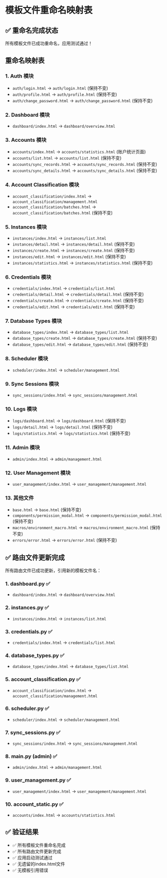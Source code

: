 # 模板文件重命名映射表

## ✅ 重命名完成状态

所有模板文件已成功重命名，应用测试通过！

## 重命名映射表

### 1. Auth 模块
- `auth/login.html` → `auth/login.html` (保持不变)
- `auth/profile.html` → `auth/profile.html` (保持不变)
- `auth/change_password.html` → `auth/change_password.html` (保持不变)

### 2. Dashboard 模块
- `dashboard/index.html` → `dashboard/overview.html`

### 3. Accounts 模块
- `accounts/index.html` → `accounts/statistics.html` (账户统计页面)
- `accounts/list.html` → `accounts/list.html` (保持不变)
- `accounts/sync_records.html` → `accounts/sync_records.html` (保持不变)
- `accounts/sync_details.html` → `accounts/sync_details.html` (保持不变)

### 4. Account Classification 模块
- `account_classification/index.html` → `account_classification/management.html`
- `account_classification/batches.html` → `account_classification/batches.html` (保持不变)

### 5. Instances 模块
- `instances/index.html` → `instances/list.html`
- `instances/detail.html` → `instances/detail.html` (保持不变)
- `instances/create.html` → `instances/create.html` (保持不变)
- `instances/edit.html` → `instances/edit.html` (保持不变)
- `instances/statistics.html` → `instances/statistics.html` (保持不变)

### 6. Credentials 模块
- `credentials/index.html` → `credentials/list.html`
- `credentials/detail.html` → `credentials/detail.html` (保持不变)
- `credentials/create.html` → `credentials/create.html` (保持不变)
- `credentials/edit.html` → `credentials/edit.html` (保持不变)

### 7. Database Types 模块
- `database_types/index.html` → `database_types/list.html`
- `database_types/create.html` → `database_types/create.html` (保持不变)
- `database_types/edit.html` → `database_types/edit.html` (保持不变)

### 8. Scheduler 模块
- `scheduler/index.html` → `scheduler/management.html`

### 9. Sync Sessions 模块
- `sync_sessions/index.html` → `sync_sessions/management.html`

### 10. Logs 模块
- `logs/dashboard.html` → `logs/dashboard.html` (保持不变)
- `logs/detail.html` → `logs/detail.html` (保持不变)
- `logs/statistics.html` → `logs/statistics.html` (保持不变)

### 11. Admin 模块
- `admin/index.html` → `admin/management.html`

### 12. User Management 模块
- `user_management/index.html` → `user_management/management.html`

### 13. 其他文件
- `base.html` → `base.html` (保持不变)
- `components/permission_modal.html` → `components/permission_modal.html` (保持不变)
- `macros/environment_macro.html` → `macros/environment_macro.html` (保持不变)
- `errors/error.html` → `errors/error.html` (保持不变)

## ✅ 路由文件更新完成

所有路由文件已成功更新，引用新的模板文件名：

### 1. dashboard.py ✅
- `dashboard/index.html` → `dashboard/overview.html`

### 2. instances.py ✅
- `instances/index.html` → `instances/list.html`

### 3. credentials.py ✅
- `credentials/index.html` → `credentials/list.html`

### 4. database_types.py ✅
- `database_types/index.html` → `database_types/list.html`

### 5. account_classification.py ✅
- `account_classification/index.html` → `account_classification/management.html`

### 6. scheduler.py ✅
- `scheduler/index.html` → `scheduler/management.html`

### 7. sync_sessions.py ✅
- `sync_sessions/index.html` → `sync_sessions/management.html`

### 8. main.py (admin) ✅
- `admin/index.html` → `admin/management.html`

### 9. user_management.py ✅
- `user_management/index.html` → `user_management/management.html`

### 10. account_static.py ✅
- `accounts/index.html` → `accounts/statistics.html`

## ✅ 验证结果

- ✅ 所有模板文件重命名完成
- ✅ 所有路由文件更新完成
- ✅ 应用启动测试通过
- ✅ 无遗留的index.html文件
- ✅ 无模板引用错误
